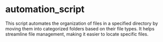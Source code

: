 # automation_script
This script automates the organization of files in a specified directory by moving them into categorized folders based on their file types. It helps streamline file management, making it easier to locate specific files.
